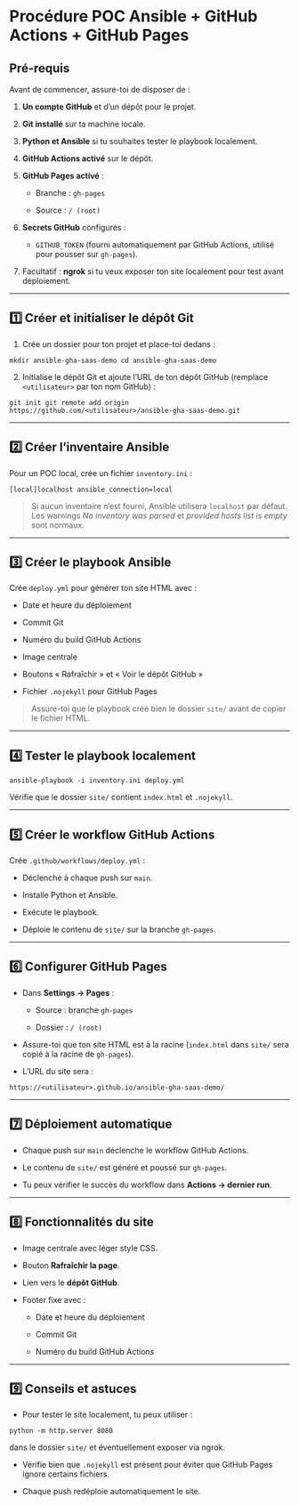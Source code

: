 # **Procédure POC Ansible + GitHub Actions + GitHub Pages**

## **Pré-requis**

Avant de commencer, assure-toi de disposer de :

1.  **Un compte GitHub** et d’un dépôt pour le projet.
    
2.  **Git installé** sur ta machine locale.
    
3.  **Python et Ansible** si tu souhaites tester le playbook localement.
    
4.  **GitHub Actions activé** sur le dépôt.
    
5.  **GitHub Pages activé** :
    
    - Branche : `gh-pages`
        
    - Source : `/ (root)`
        
6.  **Secrets GitHub** configurés :
    
    - `GITHUB_TOKEN` (fourni automatiquement par GitHub Actions, utilisé pour pousser sur `gh-pages`).
7.  Facultatif : **ngrok** si tu veux exposer ton site localement pour test avant déploiement.
    

* * *

## **1️⃣ Créer et initialiser le dépôt Git**

1.  Crée un dossier pour ton projet et place-toi dedans :

`mkdir ansible-gha-saas-demo
cd ansible-gha-saas-demo`

2.  Initialise le dépôt Git et ajoute l’URL de ton dépôt GitHub (remplace `<utilisateur>` par ton nom GitHub) :

`git init
git remote add origin https://github.com/<utilisateur>/ansible-gha-saas-demo.git`

* * *

## **2️⃣ Créer l’inventaire Ansible**

Pour un POC local, crée un fichier `inventory.ini` :

`[local]localhost ansible_connection=local`

> Si aucun inventaire n’est fourni, Ansible utilisera `localhost` par défaut. Les warnings *No inventory was parsed* et *provided hosts list is empty* sont normaux.

* * *

## **3️⃣ Créer le playbook Ansible**

Crée `deploy.yml` pour générer ton site HTML avec :

- Date et heure du déploiement
    
- Commit Git
    
- Numéro du build GitHub Actions
    
- Image centrale
    
- Boutons « Rafraîchir » et « Voir le dépôt GitHub »
    
- Fichier `.nojekyll` pour GitHub Pages
    

> Assure-toi que le playbook crée bien le dossier `site/` avant de copier le fichier HTML.

* * *

## **4️⃣ Tester le playbook localement**

`ansible-playbook -i inventory.ini deploy.yml`

Vérifie que le dossier `site/` contient `index.html` et `.nojekyll`.

* * *

## **5️⃣ Créer le workflow GitHub Actions**

Crée `.github/workflows/deploy.yml` :

- Déclenché à chaque push sur `main`.
    
- Installe Python et Ansible.
    
- Exécute le playbook.
    
- Déploie le contenu de `site/` sur la branche `gh-pages`.
    

* * *

## **6️⃣ Configurer GitHub Pages**

- Dans **Settings → Pages** :
    
    - Source : branche `gh-pages`
        
    - Dossier : `/ (root)`
        
- Assure-toi que ton site HTML est à la racine (`index.html` dans `site/` sera copié à la racine de `gh-pages`).
    
- L’URL du site sera :
    

`https://<utilisateur>.github.io/ansible-gha-saas-demo/`

* * *

## **7️⃣ Déploiement automatique**

- Chaque push sur `main` déclenche le workflow GitHub Actions.
    
- Le contenu de `site/` est généré et poussé sur `gh-pages`.
    
- Tu peux vérifier le succès du workflow dans **Actions → dernier run**.
    

* * *

## **8️⃣ Fonctionnalités du site**

- Image centrale avec léger style CSS.
    
- Bouton **Rafraîchir la page**.
    
- Lien vers le **dépôt GitHub**.
    
- Footer fixe avec :
    
    - Date et heure du déploiement
        
    - Commit Git
        
    - Numéro du build GitHub Actions
        

* * *

## **9️⃣ Conseils et astuces**

- Pour tester le site localement, tu peux utiliser :

`python -m http.server 8080`

dans le dossier `site/` et éventuellement exposer via ngrok.

- Vérifie bien que `.nojekyll` est présent pour éviter que GitHub Pages ignore certains fichiers.
    
- Chaque push redéploie automatiquement le site.

